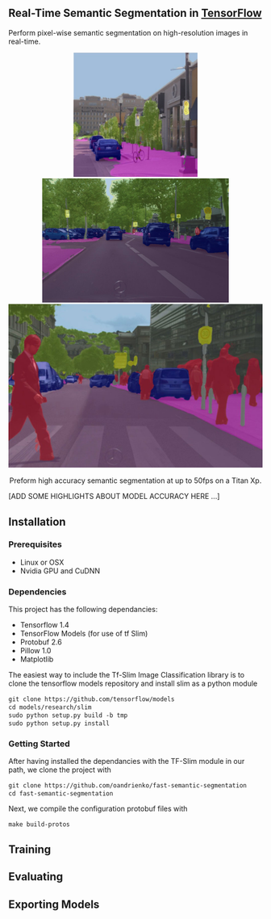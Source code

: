 ## Real-Time Semantic Segmentation in [TensorFlow](https://github.com/tensorflow/tensorflow)

Perform pixel-wise semantic segmentation on high-resolution images in real-time.

<p align = 'center'>
<img src = 'docs/imgs/waterloo_test.jpg' height = '246px'>
<img src = 'docs/imgs/cityscapes_val.jpg' height = '246px'>
<a href = 'docs/imgs/cityscapes_seq_test.jpg'>
<img src = 'docs/imgs/cityscapes_seq_test.jpg' width = '627px'>
</a>
</p>
<p align = 'center'>
Preform high accuracy semantic segmentation at up to 50fps on a Titan Xp.
</p>



[ADD SOME HIGHLIGHTS ABOUT MODEL ACCURACY HERE ...]




## Installation

### Prerequisites
- Linux or OSX
- Nvidia GPU and CuDNN

### Dependencies
This project has the following dependancies:
- Tensorflow 1.4
- TensorFlow Models (for use of tf Slim)
- Protobuf 2.6
- Pillow 1.0
- Matplotlib

The easiest way to include the Tf-Slim Image Classification library is to
clone the tensorflow models repository and install slim as a python module
```
git clone https://github.com/tensorflow/models
cd models/research/slim
sudo python setup.py build -b tmp
sudo python setup.py install
```

### Getting Started
After having installed the dependancies with the TF-Slim module in our path,
we clone the project with
```
git clone https://github.com/oandrienko/fast-semantic-segmentation
cd fast-semantic-segmentation
```

Next, we compile the configuration protobuf files with
```
make build-protos
```

## Training

## Evaluating

## Exporting Models
